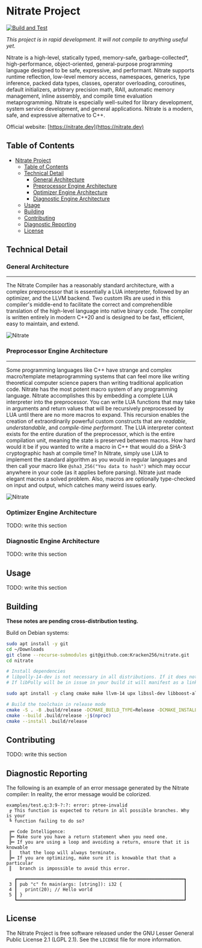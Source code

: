 # Nitrate Project

[![Build and Test](https://github.com/Kracken256/nitrate/actions/workflows/cmake-check.yml/badge.svg)](https://github.com/Kracken256/nitrate/actions/workflows/cmake-check.yml)

*This project is in rapid development. It will not compile to anything useful yet.*

Nitrate is a high-level, statically typed, memory-safe, garbage-collected\*, high-performance, object-oriented, general-purpose programming language designed to be safe, expressive, and performant. Nitrate supports runtime reflection, low-level memory access, namespaces, generics, type inference, packed data types, classes, operator overloading, coroutines, default initializers, arbitrary precision math, RAII, automatic memory management, inline assembly, and compile time evaluation metaprogramming.
Nitrate is especially well-suited for library development, system service development, and general applications. Nitrate is a modern, safe, and expressive alternative to C++.

Official website: [https://nitrate.dev](https://nitrate.dev)

## Table of Contents

- [Nitrate Project](#nitrate-project)
  - [Table of Contents](#table-of-contents)
  - [Technical Detail](#technical-detail)
    - [General Architecture](#general-architecture)
    - [Preprocessor Engine Architecture](#preprocessor-engine-architecture)
    - [Optimizer Engine Architecture](#optimizer-engine-architecture)
    - [Diagnostic Engine Architecture](#diagnostic-engine-architecture)
  - [Usage](#usage)
  - [Building](#building)
  - [Contributing](#contributing)
  - [Diagnostic Reporting](#diagnostic-reporting)
  - [License](#license)

## Technical Detail

### General Architecture

---

The Nitrate Compiler has a reasonably standard architecture, with a complex preprocessor that is essentially a LUA interpreter, followed by an optimizer, and the LLVM backend. Two custom IRs are used in this compiler's middle-end to facilitate the correct and comprehendible translation of the high-level language into native binary code. The compiler is written entirely in modern C++20 and is designed to be fast, efficient, easy to maintain, and extend.

![Nitrate](https://github.com/user-attachments/assets/f814a347-fb0a-485c-bb7a-8d8a7706ee22)

### Preprocessor Engine Architecture

---

Some programming languages like C++ have strange and complex macro/template metaprogramming systems that can feel more like writing theoretical computer science papers than writing traditional application code. Nitrate has the most potent macro system of any programming language. Nitrate accomplishes this by embedding a complete LUA interpreter into the preprocessor. You can write LUA functions that may take in arguments and return values that will be recursively preprocessed by LUA until there are no more macros to expand. This recursion enables the creation of extraordinarily powerful custom constructs that are *readable*, *understandable*, and *compile-time performant*. The LUA interpreter context exists for the entire duration of the preprocessor, which is the entire compilation unit, meaning the state is preserved between macros. How hard would it be if you wanted to write a macro in C++ that would do a SHA-3 cryptographic hash at compile time? In Nitrate, simply use LUA to implement the standard algorithm as you would in regular languages and then call your macro like `@sha3_256("You data to hash")` which may occur anywhere in your code (as it applies before parsing). Nitrate just made elegant macros a solved problem. Also, macros are optionally type-checked on input and output, which catches many weird issues early.

![Nitrate](https://github.com/user-attachments/assets/754f8c82-bcbe-4a30-98dc-10312979b784)

### Optimizer Engine Architecture

TODO: write this section

### Diagnostic Engine Architecture

TODO: write this section

## Usage

TODO: write this section

## Building

**These notes are pending cross-distribution testing.**

Build on Debian systems:

```bash
sudo apt install -y git
cd ~/Downloads
git clone --recurse-submodules git@github.com:Kracken256/nitrate.git
cd nitrate

# Install dependencies
# libpolly-14-dev is not necessary in all distributions. If it does not exist in your package manager, try building without it.
# If libPolly will be in issue in your build it will manifest as a linker error.

sudo apt install -y clang cmake make llvm-14 upx libssl-dev libboost-all-dev libzstd-dev libclang-common-14-dev rapidjson-dev libdeflate-dev libreadline-dev libclang-dev libclang-cpp-dev nlohmann-json3-dev libpolly-14-dev

# Build the toolchain in release mode
cmake -S . -B .build/release -DCMAKE_BUILD_TYPE=Release -DCMAKE_INSTALL_PREFIX=./build -DCMAKE_CXX_COMPILER=/usr/bin/clang++
cmake --build .build/release -j$(nproc)
cmake --install .build/release

```

## Contributing

TODO: write this section

## Diagnostic Reporting

The following is an example of an error message generated by the Nitrate compiler:
In reality, the error message would be colorized.

```plaintext
examples/test.q:3:9-?:?: error: ptree-invalid
 ╔ This function is expected to return in all possible branches. Why is your 
 ╚ function failing to do so?

 ╔═ Code Intelligence:
 ╠═ Make sure you have a return statement when you need one.
 ╠═ If you are using a loop and avoiding a return, ensure that it is knowable 
 ║   that the loop will always terminate.
 ╠═ If you are optimizing, make sure it is knowable that that a particular 
 ║   branch is impossible to avoid this error.

   ┏━━━━━━━━━━━━━━━━━━━━━━━━━━━━━━━━━━━━━━━━━━━━━━━━━━━━━━━━━━━━━━┓
 3 ┃ pub "c" fn main(args: [string]): i32 {                       ┃
 4 ┃   print(20); // Hello world                                  ┃
 5 ┃ }                                                            ┃
   ┗━━━━━━━━━━━━━━━━━━━━━━━━━━━━━━━━━━━━━━━━━━━━━━━━━━━━━━━━━━━━━━┛
```

## License

The Nitrate Project is free software released under the GNU Lesser General Public License 2.1 (LGPL 2.1). See the `LICENSE` file for more information.

